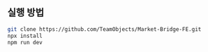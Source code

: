 ## 실행 방법

```bash
git clone https://github.com/TeamObjects/Market-Bridge-FE.git
npx install
npm run dev
```
